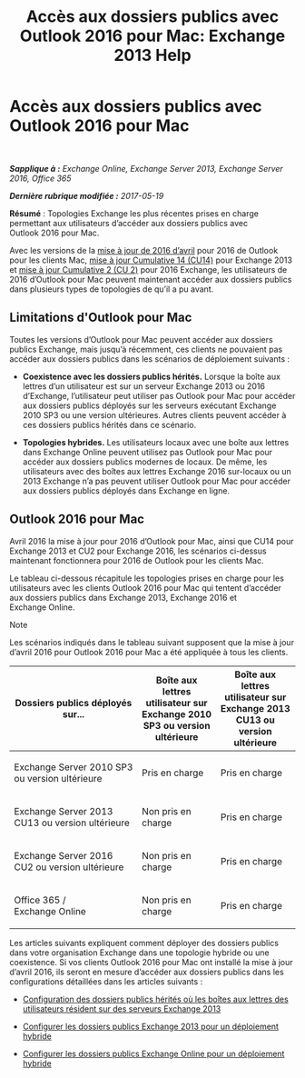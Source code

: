 ﻿---
title: 'Accès aux dossiers publics avec Outlook 2016 pour Mac: Exchange 2013 Help'
TOCTitle: Accès aux dossiers publics avec Outlook 2016 pour Mac
ms:assetid: bc9b8226-bd8b-4edc-882b-4f19cfe118eb
ms:mtpsurl: https://technet.microsoft.com/fr-fr/library/Mt788631(v=EXCHG.150)
ms:contentKeyID: 74115360
ms.date: 05/23/2018
mtps_version: v=EXCHG.150
ms.translationtype: MT
---

# Accès aux dossiers publics avec Outlook 2016 pour Mac

 

_**Sapplique à :** Exchange Online, Exchange Server 2013, Exchange Server 2016, Office 365_

_**Dernière rubrique modifiée :** 2017-05-19_

**Résumé** : Topologies Exchange les plus récentes prises en charge permettant aux utilisateurs d’accéder aux dossiers publics avec Outlook 2016 pour Mac.

Avec les versions de la [mise à jour de 2016 d’avril](https://go.microsoft.com/fwlink/?linkid=829202) pour 2016 de Outlook pour les clients Mac, [mise à jour Cumulative 14 (CU14)](https://go.microsoft.com/fwlink/p/?linkid=849432) pour Exchange 2013 et [mise à jour Cumulative 2 (CU 2)](https://go.microsoft.com/fwlink/p/?linkid=849793) pour 2016 Exchange, les utilisateurs de 2016 d’Outlook pour Mac peuvent maintenant accéder aux dossiers publics dans plusieurs types de topologies de qu’il a pu avant.

## Limitations d'Outlook pour Mac

Toutes les versions d’Outlook pour Mac peuvent accéder aux dossiers publics Exchange, mais jusqu’à récemment, ces clients ne pouvaient pas accéder aux dossiers publics dans les scénarios de déploiement suivants :

  - **Coexistence avec les dossiers publics hérités.** Lorsque la boîte aux lettres d’un utilisateur est sur un serveur Exchange 2013 ou 2016 d’Exchange, l’utilisateur peut utiliser pas Outlook pour Mac pour accéder aux dossiers publics déployés sur les serveurs exécutant Exchange 2010 SP3 ou une version ultérieures. Autres clients peuvent accéder à ces dossiers publics hérités dans ce scénario.

  - **Topologies hybrides.** Les utilisateurs locaux avec une boîte aux lettres dans Exchange Online peuvent utilisez pas Outlook pour Mac pour accéder aux dossiers publics modernes de locaux. De même, les utilisateurs avec des boîtes aux lettres Exchange 2016 sur-locaux ou un 2013 Exchange n’a pas peuvent utiliser Outlook pour Mac pour accéder aux dossiers publics déployés dans Exchange en ligne.

## Outlook 2016 pour Mac

Avril 2016 la mise à jour pour 2016 d’Outlook pour Mac, ainsi que CU14 pour Exchange 2013 et CU2 pour Exchange 2016, les scénarios ci-dessus maintenant fonctionnera pour 2016 de Outlook pour les clients Mac.

Le tableau ci-dessous récapitule les topologies prises en charge pour les utilisateurs avec les clients Outlook 2016 pour Mac qui tentent d’accéder aux dossiers publics dans Exchange 2013, Exchange 2016 et Exchange Online.

> [!NOTE]
> Les scénarios indiqués dans le tableau suivant supposent que la mise à jour d’avril 2016 pour Outlook 2016 pour Mac a été appliquée à tous les clients.



<table>
<colgroup>
<col style="width: 20%" />
<col style="width: 20%" />
<col style="width: 20%" />
<col style="width: 20%" />
<col style="width: 20%" />
</colgroup>
<thead>
<tr class="header">
<th>Dossiers publics déployés sur...</th>
<th>Boîte aux lettres utilisateur sur Exchange 2010 SP3 ou version ultérieure</th>
<th>Boîte aux lettres utilisateur sur Exchange 2013 CU13 ou version ultérieure</th>
<th>Boîte aux lettres utilisateur sur Exchange 2016 CU2 ou version ultérieure</th>
<th>Boîte aux lettres utilisateur sur Office 365 / Exchange Online</th>
</tr>
</thead>
<tbody>
<tr class="odd">
<td><p>Exchange Server 2010 SP3 ou version ultérieure</p></td>
<td><p>Pris en charge</p></td>
<td><p>Pris en charge</p></td>
<td><p>Pris en charge</p></td>
<td><p>Non pris en charge</p></td>
</tr>
<tr class="even">
<td><p>Exchange Server 2013 CU13 ou version ultérieure</p></td>
<td><p>Non pris en charge</p></td>
<td><p>Pris en charge</p></td>
<td><p>Pris en charge</p></td>
<td><p>Pris en charge</p></td>
</tr>
<tr class="odd">
<td><p>Exchange Server 2016 CU2 ou version ultérieure</p></td>
<td><p>Non pris en charge</p></td>
<td><p>Pris en charge</p></td>
<td><p>Pris en charge</p></td>
<td><p>Pris en charge</p></td>
</tr>
<tr class="even">
<td><p>Office 365 / Exchange Online</p></td>
<td><p>Non pris en charge</p></td>
<td><p>Pris en charge</p></td>
<td><p>Pris en charge</p></td>
<td><p>Pris en charge</p></td>
</tr>
</tbody>
</table>


Les articles suivants expliquent comment déployer des dossiers publics dans votre organisation Exchange dans une topologie hybride ou une coexistence. Si vos clients Outlook 2016 pour Mac ont installé la mise à jour d’avril 2016, ils seront en mesure d’accéder aux dossiers publics dans les configurations détaillées dans les articles suivants :

  - [Configuration des dossiers publics hérités où les boîtes aux lettres des utilisateurs résident sur des serveurs Exchange 2013](configure-legacy-public-folders-where-user-mailboxes-are-on-exchange-2013-servers-exchange-2013-help.md)

  - [Configurer les dossiers publics Exchange 2013 pour un déploiement hybride](configure-exchange-2013-public-folders-for-a-hybrid-deployment-exchange-2013-help.md)

  - [Configurer les dossiers publics Exchange Online pour un déploiement hybride](configure-exchange-online-public-folders-for-a-hybrid-deployment-exchange-2013-help.md)

